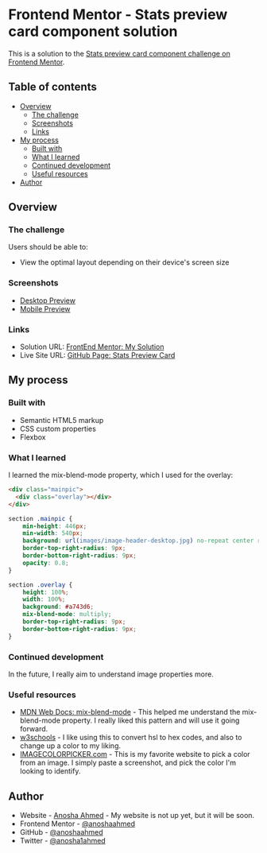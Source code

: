 # Frontend Mentor - Stats preview card component solution

This is a solution to the [Stats preview card component challenge on Frontend Mentor](https://www.frontendmentor.io/challenges/stats-preview-card-component-8JqbgoU62).

## Table of contents

- [Overview](#overview)
  - [The challenge](#the-challenge)
  - [Screenshots](#screenshots)
  - [Links](#links)
- [My process](#my-process)
  - [Built with](#built-with)
  - [What I learned](#what-i-learned)
  - [Continued development](#continued-development)
  - [Useful resources](#useful-resources)
- [Author](#author)

## Overview

### The challenge

Users should be able to:

- View the optimal layout depending on their device's screen size

### Screenshots

- [Desktop Preview](solution-screenshots/desktop-preview.png)
- [Mobile Preview](solution-screenshots/mobile-preview.png)

### Links

- Solution URL: [FrontEnd Mentor: My Solution](https://www.frontendmentor.io/solutions/stats-preview-card-using-css-flexbox-DGP7xGCLI)
- Live Site URL: [GitHub Page: Stats Preview Card](https://anoshaahmed.github.io/stats-preview/)

## My process

### Built with

- Semantic HTML5 markup
- CSS custom properties
- Flexbox

### What I learned

I learned the mix-blend-mode property, which I used for the overlay:
```html
<div class="mainpic">
  <div class="overlay"></div>
</div>
```
```css
section .mainpic {
    min-height: 446px;
    min-width: 540px;
    background: url(images/image-header-desktop.jpg) no-repeat center right / cover;
    border-top-right-radius: 9px;
    border-bottom-right-radius: 9px;
    opacity: 0.8;
}

section .overlay {
    height: 100%;
    width: 100%;
    background: #a743d6;
    mix-blend-mode: multiply;
    border-top-right-radius: 9px;
    border-bottom-right-radius: 9px;
}
```

### Continued development

In the future, I really aim to understand image properties more.

### Useful resources

- [MDN Web Docs: mix-blend-mode](https://developer.mozilla.org/en-US/docs/Web/CSS/mix-blend-mode) - This helped me understand the mix-blend-mode property. I really liked this pattern and will use it going forward.
- [w3schools](https://www.w3schools.com/colors/colors_hsl.asp) - I like using this to convert hsl to hex codes, and also to change up a color to my liking.
- [IMAGECOLORPICKER.com](https://imagecolorpicker.com/) - This is my favorite website to pick a color from an image. I simply paste a screenshot, and pick the color I'm looking to identify.

## Author

- Website - [Anosha Ahmed](https://www.anoshaahmed.com) - My website is not up yet, but it will be soon.
- Frontend Mentor - [@anoshaahmed](https://www.frontendmentor.io/profile/anoshaahmed)
- GitHub - [@anoshaahmed](https://github.com/anoshaahmed/)
- Twitter - [@anosha1ahmed](https://www.twitter.com/anosha1ahmed)
